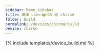 ```yaml
---
sidebar: home_sidebar
title: 编译 LineageOS 给 chiron
folder: build
permalink: /devices/chiron/build
device: chiron
---
```

{% include templates/device_build.md %}
